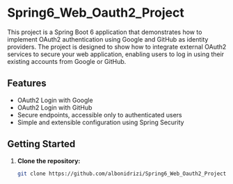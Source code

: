 # Spring6_Web_Oauth2_Project

This project is a Spring Boot 6 application that demonstrates how to implement OAuth2 authentication using Google and GitHub as identity providers. 
The project is designed to show how to integrate external OAuth2 services to secure your web application, enabling users to log in using their existing accounts from Google or GitHub.

## Features

- OAuth2 Login with Google
- OAuth2 Login with GitHub
- Secure endpoints, accessible only to authenticated users
- Simple and extensible configuration using Spring Security

## Getting Started

1. **Clone the repository:**
   ```bash
   git clone https://github.com/albonidrizi/Spring6_Web_Oauth2_Project.git
